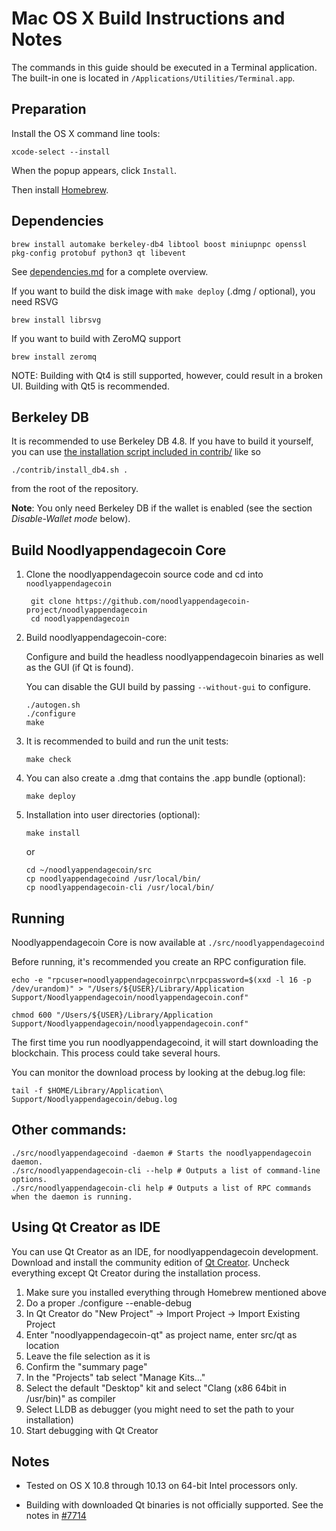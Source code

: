 Mac OS X Build Instructions and Notes
====================================
The commands in this guide should be executed in a Terminal application.
The built-in one is located in `/Applications/Utilities/Terminal.app`.

Preparation
-----------
Install the OS X command line tools:

`xcode-select --install`

When the popup appears, click `Install`.

Then install [Homebrew](https://brew.sh).

Dependencies
----------------------

    brew install automake berkeley-db4 libtool boost miniupnpc openssl pkg-config protobuf python3 qt libevent

See [dependencies.md](dependencies.md) for a complete overview.

If you want to build the disk image with `make deploy` (.dmg / optional), you need RSVG

    brew install librsvg

If you want to build with ZeroMQ support
    
    brew install zeromq

NOTE: Building with Qt4 is still supported, however, could result in a broken UI. Building with Qt5 is recommended.

Berkeley DB
-----------
It is recommended to use Berkeley DB 4.8. If you have to build it yourself,
you can use [the installation script included in contrib/](/contrib/install_db4.sh)
like so

```shell
./contrib/install_db4.sh .
```

from the root of the repository.

**Note**: You only need Berkeley DB if the wallet is enabled (see the section *Disable-Wallet mode* below).

Build Noodlyappendagecoin Core
------------------------

1. Clone the noodlyappendagecoin source code and cd into `noodlyappendagecoin`

        git clone https://github.com/noodlyappendagecoin-project/noodlyappendagecoin
        cd noodlyappendagecoin

2.  Build noodlyappendagecoin-core:

    Configure and build the headless noodlyappendagecoin binaries as well as the GUI (if Qt is found).

    You can disable the GUI build by passing `--without-gui` to configure.

        ./autogen.sh
        ./configure
        make

3.  It is recommended to build and run the unit tests:

        make check

4.  You can also create a .dmg that contains the .app bundle (optional):

        make deploy

5.  Installation into user directories (optional):

        make install

    or

        cd ~/noodlyappendagecoin/src
        cp noodlyappendagecoind /usr/local/bin/
        cp noodlyappendagecoin-cli /usr/local/bin/

Running
-------

Noodlyappendagecoin Core is now available at `./src/noodlyappendagecoind`

Before running, it's recommended you create an RPC configuration file.

    echo -e "rpcuser=noodlyappendagecoinrpc\nrpcpassword=$(xxd -l 16 -p /dev/urandom)" > "/Users/${USER}/Library/Application Support/Noodlyappendagecoin/noodlyappendagecoin.conf"

    chmod 600 "/Users/${USER}/Library/Application Support/Noodlyappendagecoin/noodlyappendagecoin.conf"

The first time you run noodlyappendagecoind, it will start downloading the blockchain. This process could take several hours.

You can monitor the download process by looking at the debug.log file:

    tail -f $HOME/Library/Application\ Support/Noodlyappendagecoin/debug.log

Other commands:
-------

    ./src/noodlyappendagecoind -daemon # Starts the noodlyappendagecoin daemon.
    ./src/noodlyappendagecoin-cli --help # Outputs a list of command-line options.
    ./src/noodlyappendagecoin-cli help # Outputs a list of RPC commands when the daemon is running.

Using Qt Creator as IDE
------------------------
You can use Qt Creator as an IDE, for noodlyappendagecoin development.
Download and install the community edition of [Qt Creator](https://www.qt.io/download/).
Uncheck everything except Qt Creator during the installation process.

1. Make sure you installed everything through Homebrew mentioned above
2. Do a proper ./configure --enable-debug
3. In Qt Creator do "New Project" -> Import Project -> Import Existing Project
4. Enter "noodlyappendagecoin-qt" as project name, enter src/qt as location
5. Leave the file selection as it is
6. Confirm the "summary page"
7. In the "Projects" tab select "Manage Kits..."
8. Select the default "Desktop" kit and select "Clang (x86 64bit in /usr/bin)" as compiler
9. Select LLDB as debugger (you might need to set the path to your installation)
10. Start debugging with Qt Creator

Notes
-----

* Tested on OS X 10.8 through 10.13 on 64-bit Intel processors only.

* Building with downloaded Qt binaries is not officially supported. See the notes in [#7714](https://github.com/bitcoin/bitcoin/issues/7714)
